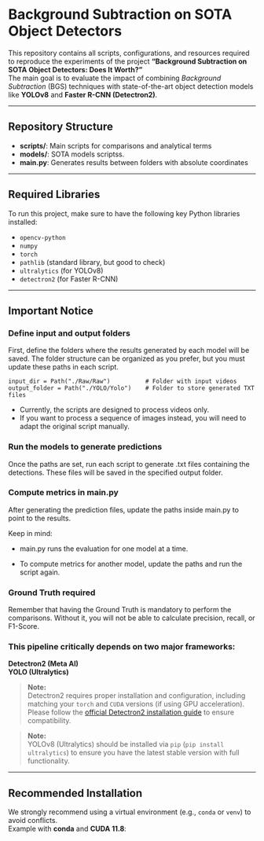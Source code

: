 # Background Subtraction on SOTA Object Detectors

This repository contains all scripts, configurations, and resources required to reproduce the experiments of the project **“Background Subtraction on SOTA Object Detectors: Does It Worth?”**  
The main goal is to evaluate the impact of combining *Background Subtraction* (BGS) techniques with state-of-the-art object detection models like **YOLOv8** and **Faster R-CNN (Detectron2)**.

---

## Repository Structure

- **scripts/**: Main scripts for comparisons and analytical terms
- **models/**: SOTA models scriptss.
- **main.py**: Generates results between folders with absolute coordinates

---

## Required Libraries

To run this project, make sure to have the following key Python libraries installed:

- `opencv-python`
- `numpy`
- `torch`
- `pathlib` (standard library, but good to check)
- `ultralytics` (for YOLOv8)
- `detectron2` (for Faster R-CNN)

---



## Important Notice

### Define input and output folders

First, define the folders where the results generated by each model will be saved.
The folder structure can be organized as you prefer, but you must update these paths in each script.

    input_dir = Path("./Raw/Raw")          # Folder with input videos
    output_folder = Path("./YOLO/Yolo")    # Folder to store generated TXT files

- Currently, the scripts are designed to process videos only.
- If you want to process a sequence of images instead, you will need to adapt the original script manually.

### Run the models to generate predictions

Once the paths are set, run each script to generate .txt files containing the detections.
These files will be saved in the specified output folder.

### Compute metrics in main.py

After generating the prediction files, update the paths inside main.py to point to the results.

Keep in mind:

- main.py runs the evaluation for one model at a time.

- To compute metrics for another model, update the paths and run the script again.

### Ground Truth required

Remember that having the Ground Truth is mandatory to perform the comparisons.
Without it, you will not be able to calculate precision, recall, or F1-Score.


### This pipeline critically depends on two major frameworks:
 **Detectron2 (Meta AI)**  
 **YOLO (Ultralytics)**

> **Note:**  
Detectron2 requires proper installation and configuration, including matching your `torch` and `CUDA` versions (if using GPU acceleration). Please follow the [official Detectron2 installation guide](https://detectron2.readthedocs.io/) to ensure compatibility.

> **Note:**  
YOLOv8 (Ultralytics) should be installed via `pip` (`pip install ultralytics`) to ensure you have the latest stable version with full functionality.

---

## Recommended Installation

We strongly recommend using a virtual environment (e.g., `conda` or `venv`) to avoid conflicts.  
Example with **conda** and **CUDA 11.8**:

